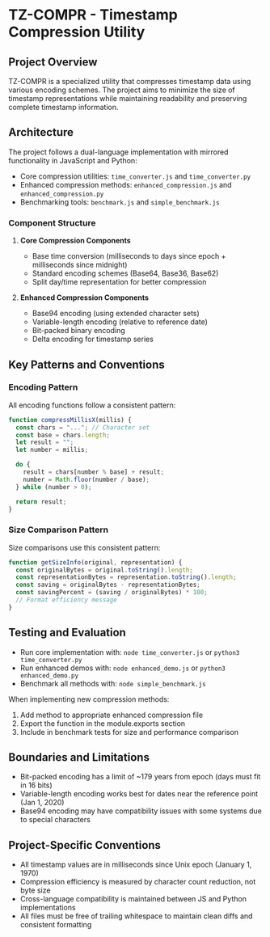<!-- Use this file to provide workspace-specific custom instructions to Copilot. For more details, visit https://code.visualstudio.com/docs/copilot/copilot-customization#_use-a-githubcopilotinstructionsmd-file -->

# TZ-COMPR - Timestamp Compression Utility

## Project Overview

TZ-COMPR is a specialized utility that compresses timestamp data using various encoding schemes. The project aims to minimize the size of timestamp representations while maintaining readability and preserving complete timestamp information.

## Architecture

The project follows a dual-language implementation with mirrored functionality in JavaScript and Python:

- Core compression utilities: `time_converter.js` and `time_converter.py`
- Enhanced compression methods: `enhanced_compression.js` and `enhanced_compression.py`
- Benchmarking tools: `benchmark.js` and `simple_benchmark.js`

### Component Structure

1. **Core Compression Components**
   - Base time conversion (milliseconds to days since epoch + milliseconds since midnight)
   - Standard encoding schemes (Base64, Base36, Base62)
   - Split day/time representation for better compression

2. **Enhanced Compression Components**
   - Base94 encoding (using extended character sets)
   - Variable-length encoding (relative to reference date)
   - Bit-packed binary encoding
   - Delta encoding for timestamp series

## Key Patterns and Conventions

### Encoding Pattern
All encoding functions follow a consistent pattern:
```javascript
function compressMillisX(millis) {
  const chars = "..."; // Character set
  const base = chars.length;
  let result = "";
  let number = millis;

  do {
    result = chars[number % base] + result;
    number = Math.floor(number / base);
  } while (number > 0);

  return result;
}
```

### Size Comparison Pattern
Size comparisons use this consistent pattern:
```javascript
function getSizeInfo(original, representation) {
  const originalBytes = original.toString().length;
  const representationBytes = representation.toString().length;
  const saving = originalBytes - representationBytes;
  const savingPercent = (saving / originalBytes) * 100;
  // Format efficiency message
}
```

## Testing and Evaluation

- Run core implementation with: `node time_converter.js` or `python3 time_converter.py`
- Run enhanced demos with: `node enhanced_demo.js` or `python3 enhanced_demo.py`
- Benchmark all methods with: `node simple_benchmark.js`

When implementing new compression methods:
1. Add method to appropriate enhanced compression file
2. Export the function in the module.exports section
3. Include in benchmark tests for size and performance comparison

## Boundaries and Limitations

- Bit-packed encoding has a limit of ~179 years from epoch (days must fit in 16 bits)
- Variable-length encoding works best for dates near the reference point (Jan 1, 2020)
- Base94 encoding may have compatibility issues with some systems due to special characters

## Project-Specific Conventions

- All timestamp values are in milliseconds since Unix epoch (January 1, 1970)
- Compression efficiency is measured by character count reduction, not byte size
- Cross-language compatibility is maintained between JS and Python implementations
- All files must be free of trailing whitespace to maintain clean diffs and consistent formatting